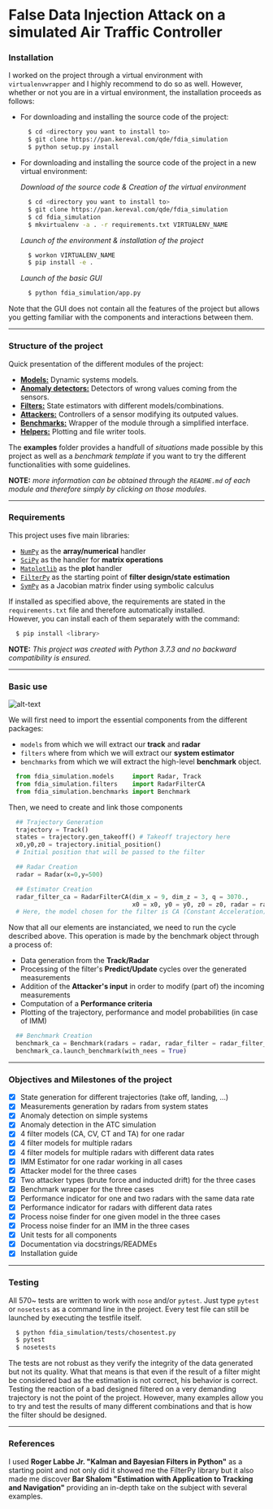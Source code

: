 # False Data Injection Attack on a simulated Air Traffic Controller

### Installation

I worked on the project through a virtual environment with `virtualenvwrapper`
and I highly recommend to do so as well. However, whether or not you are in a
virtual environment, the installation proceeds as follows:

* For downloading and installing the source code of the project:

  ```bash
    $ cd <directory you want to install to>
    $ git clone https://pan.kereval.com/qde/fdia_simulation
    $ python setup.py install
  ```
* For downloading and installing the source code of the project in a new virtual environment:  

  *Download of the source code & Creation of the virtual environment*
  ```bash
    $ cd <directory you want to install to>
    $ git clone https://pan.kereval.com/qde/fdia_simulation
    $ cd fdia_simulation
    $ mkvirtualenv -a . -r requirements.txt VIRTUALENV_NAME
  ```
  *Launch of the environment & installation of the project*
  ```bash
    $ workon VIRTUALENV_NAME
    $ pip install -e .
  ```

  *Launch of the basic GUI*
  ```bash
    $ python fdia_simulation/app.py
  ```
Note that the GUI does not contain all the features of the project but allows
you getting familiar with the components and interactions between them.  

---

### Structure of the project

Quick presentation of the different modules of the project:
* [**Models:**][models]
Dynamic systems models.
* [**Anomaly detectors:**][detectors]
Detectors of wrong values coming from the sensors.  
* [**Filters:**][filters]
State estimators with different models/combinations.
* [**Attackers:**][attackers]
Controllers of a sensor modifying its outputed values.
* [**Benchmarks:**][benchmarks]
Wrapper of the module through a simplified interface.
* [**Helpers:**][helpers]
Plotting and file writer tools.

The **examples** folder provides a handfull of *situations* made possible by this project
as well as a *benchmark template* if you want to try the different functionalities with
some guidelines.

**NOTE:** *more information can be obtained through the `README.md` of each module and
therefore simply by clicking on those modules.*

---

### Requirements

This project uses five main libraries:
* [`NumPy`][numpy] as the **array/numerical** handler
* [`SciPy`][scipy] as the handler for **matrix operations**
* [`Matplotlib`][matplotlib] as the **plot** handler
* [`FilterPy`][filterpy] as the starting point of **filter design/state estimation**  
* [`SymPy`][sympy] as a Jacobian matrix finder using symbolic calculus

If installed as specified above, the requirements are stated in the ``requirements.txt`` file
and therefore automatically installed.  
However, you can install each of them separately with the command:
```bash
  $ pip install <library>
```


**NOTE:** *This project was created with Python 3.7.3 and no backward compatibility is
ensured.*  

---

### Basic use

![alt-text][basic_use]

We will first need to import the essential components from the different packages:
* `models` from which we will extract our **track** and **radar**
* `filters` where from which we will extract our **system estimator**
* `benchmarks` from which we will extract the high-level **benchmark** object.

```python
  from fdia_simulation.models     import Radar, Track
  from fdia_simulation.filters    import RadarFilterCA
  from fdia_simulation.benchmarks import Benchmark
```

Then, we need to create and link those components
```python
  ## Trajectory Generation
  trajectory = Track()
  states = trajectory.gen_takeoff() # Takeoff trajectory here
  x0,y0,z0 = trajectory.initial_position()
  # Initial position that will be passed to the filter

  ## Radar Creation
  radar = Radar(x=0,y=500)

  ## Estimator Creation
  radar_filter_ca = RadarFilterCA(dim_x = 9, dim_z = 3, q = 3070.,
                                  x0 = x0, y0 = y0, z0 = z0, radar = radar)
  # Here, the model chosen for the filter is CA (Constant Acceleration)
```

Now that all our elements are instanciated, we need to run the cycle described
above. This operation is made by the benchmark object through a process of:
* Data generation from the **Track/Radar**
* Processing of the filter's **Predict/Update** cycles over the generated measurements
* Addition of the **Attacker's input** in order to modify (part of) the incoming measurements
* Computation of a **Performance criteria**
* Plotting of the trajectory, performance and model probabilities (in case of IMM)

```python
  ## Benchmark Creation
  benchmark_ca = Benchmark(radars = radar, radar_filter = radar_filter_ca,states = states)
  benchmark_ca.launch_benchmark(with_nees = True)
```

---

### Objectives and Milestones of the project

- [X] State generation for different trajectories (take off, landing, ...)
- [X] Measurements generation by radars from system states
- [X] Anomaly detection on simple systems
- [X] Anomaly detection in the ATC simulation
- [X] 4 filter models (CA, CV, CT and TA) for one radar
- [X] 4 filter models for multiple radars  
- [X] 4 filter models for multiple radars with different data rates   
- [X] IMM Estimator for one radar working in all cases
- [X] Attacker model for the three cases
- [X] Two attacker types (brute force and inducted drift) for the three cases
- [X] Benchmark wrapper for the three cases
- [X] Performance indicator for one and two radars with the same data rate
- [X] Performance indicator for radars with different data rates  
- [X] Process noise finder for one given model in the three cases
- [X] Process noise finder for an IMM in the three cases
- [X] Unit tests for all components
- [X] Documentation via docstrings/READMEs
- [X] Installation guide

---

### Testing

All 570~ tests are written to work with `nose` and/or `pytest`. Just type `pytest` or
`nosetests` as a command line in the project. Every test file can still be launched
by executing the testfile itself.
```bash
  $ python fdia_simulation/tests/chosentest.py
  $ pytest
  $ nosetests
```

The tests are not robust as they verify the integrity of the data generated but
not its quality. What that means is that even if the result of a filter might be
considered bad as the estimation is not correct, his behavior is correct.
Testing the reaction of a bad designed filtered on a very demanding trajectory is
not the point of the project. However, many examples allow you to try and test the
results of many different combinations and that is how the filter should be designed.

---

### References

I used **Roger Labbe Jr. "Kalman and Bayesian Filters in Python"** as a starting point
and not only did it showed me the FilterPy library but it also made me discover
**Bar Shalom "Estimation with Application to Tracking and Navigation"** providing an in-depth take on the subject with several examples.


[models]:https://pan.kereval.com/qde/fdia_simulation/tree/master/fdia_simulation/models
[detectors]:https://pan.kereval.com/qde/fdia_simulation/tree/master/fdia_simulation/anomaly_detectors
[filters]:https://pan.kereval.com/qde/fdia_simulation/tree/master/fdia_simulation/filters
[attackers]:https://pan.kereval.com/qde/fdia_simulation/tree/master/fdia_simulation/attackers
[benchmarks]:https://pan.kereval.com/qde/fdia_simulation/tree/master/fdia_simulation/benchmarks
[helpers]:https://pan.kereval.com/qde/fdia_simulation/tree/master/fdia_simulation/helpers

[numpy]:https://github.com/numpy/numpy
[scipy]:https://github.com/scipy/scipy
[matplotlib]:https://github.com/matplotlib/matplotlib
[filterpy]:https://github.com/rlabbe/filterpy
[sympy]:https://github.com/sympy/sympy

[basic_use]:https://pan.kereval.com/qde/fdia_simulation/raw/master/images/basic_use.png "Basic use of the project"

